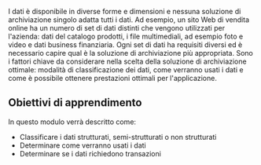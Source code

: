 I dati è disponibile in diverse forme e dimensioni e nessuna soluzione di archiviazione singolo adatta tutti i dati. Ad esempio, un sito Web di vendita online ha un numero di set di dati distinti che vengono utilizzati per l'azienda: dati del catalogo prodotti, i file multimediali, ad esempio foto e video e dati business finanziaria. Ogni set di dati ha requisiti diversi ed è necessario capire qual è la soluzione di archiviazione più appropriata. Sono i fattori chiave da considerare nella scelta della soluzione di archiviazione ottimale: modalità di classificazione dei dati, come verranno usati i dati e come è possibile ottenere prestazioni ottimali per l'applicazione.

## <a name="learning-objectives"></a>Obiettivi di apprendimento
In questo modulo verrà descritto come:

- Classificare i dati strutturati, semi-strutturati o non strutturati
- Determinare come verranno usati i dati
- Determinare se i dati richiedono transazioni 